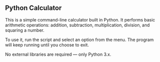 ## Python Calculator

This is a simple command-line calculator built in Python. It performs basic arithmetic operations: addition, subtraction, multiplication, division, and squaring a number.

To use it, run the script and select an option from the menu. The program will keep running until you choose to exit.

No external libraries are required — only Python 3.x.
